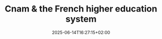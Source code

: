 ---
slug: Cnam-HigherEduc
title: "Cnam & the French higher education system"
layout: presentation
institution:
    heig: 1
    logo: cnam
    short: Cnam
    name: "Conservatoire national des Arts et Métiers"
    web: "https://www.cnam.fr/"
collaboration:
    partner1:
        logo: Tsukuba-purple
        short: Tsukuba
        name: "University of Tsukuba"
        web: "https://www.tsukuba.ac.jp"
        colo: "#592488"
        heig: 2
    partner2:
        logo: cnam
        short: Cnam
        name: "Conservatoire national des Arts et Métiers"
        web: "https://www.cnam.fr/"
        colo: "#c1002a"
        heig: 1
date: 2025-06-14T16:27:15+02:00
frontphoto: "https://upload.wikimedia.org/wikipedia/commons/6/67/Mus%C3%A9e_du_Conservatoire_national_des_Arts_et_M%C3%A9tiers_-_panoramio.jpg"
description: "Une brève présentation du Cnam dans le paysage du système français de l'enseignement supérieur."
slides: [
    ["img", "https://1drv.ms/i/s!AnQx_v88q65QgdjrQEjjVc_SYZnKXfA", "Pres_Tsukuba2025"],
    ["img", "https://1drv.ms/i/s!AnQx_v88q65QgdjrPy2dhjwXSF5jkcs", "Pres_tsukuba2025_Plan"],
    ["img", "https://1drv.ms/i/c/50aeab3cfffe3174/IQTVZTuRV_25T4Xe0YyvKnbiAR6Z5LqARJRBqeZHUGoJnfM", "PLevy_0"],
    ["img", "https://1drv.ms/i/s!AnQx_v88q65QgdquZOWINxtw_9xV9IY", "PLevy_UTC-Eng"],
    ["img", "https://1drv.ms/i/s!AnQx_v88q65QgdquY52Ge1bKUJyJdCg", "PLevy_DKT"],
    ["img", "https://1drv.ms/i/s!AnQx_v88q65QgdquaDtA77ePaPDe6bI", "titlePLevy_Tsukuba-PhD"],
    ["img", "https://1drv.ms/i/s!AnQx_v88q65QgdquZ51rcE_PLWv-TXQ", "PLevy_Tsukuba-PostDoc"],
    ["img", "https://1drv.ms/i/s!AnQx_v88q65QgdqudWLbfjRnEqNadQY", "titlePLevy_ChibaU"],
    ["img", "https://1drv.ms/i/s!AnQx_v88q65QgdqudIq6XloAT1meX0g", "PLevy_TUe"],
    ["img", "https://1drv.ms/i/s!AnQx_v88q65Qgdquc5S4mXUP_ntkyUI", "PLevy_UTC-HDR"],
    ["img", "https://1drv.ms/i/s!AnQx_v88q65Qgdqucsb9qVJNKeMfsx8", "titlePLevy_Cnam-PRCM"],
    ["img", "https://1drv.ms/i/c/50aeab3cfffe3174/IQRiFqxVpciLSLoKtBa3F5wrAWZOdzDyEmUjrUPcTb8Ma1c", "Cnam_title_jp"],
    ["img", "https://1drv.ms/i/s!AnQx_v88q65QgdnHUkrqSB5iziIteC8", "Cnam"],
    ["img", "https://1drv.ms/i/s!AnQx_v88q65QgdqdHNuHgCpXLneBchY", "Cnam_history_1"],
    ["img", "https://1drv.ms/i/s!AnQx_v88q65QgdqdG5bN2HsOM4Y5hIQ", "Cnam_missions"],
    ["img", "https://1drv.ms/i/s!AnQx_v88q65QgdnHVPkKzL77QSSq6e0", "Cnam_birdview"],
    ["img", "https://1drv.ms/i/s!AnQx_v88q65QgdnHUwiRBgTRDGYloOI", "Cnam_birdview-tagged"],
    ["img", "https://1drv.ms/i/s!AnQx_v88q65QgdnHULN6OJcfpfdts5s", "Cnam_global"],
    ["img", "https://1drv.ms/i/s!AnQx_v88q65QgdnHT_DQtD4e3zKetc0", "Cnam_EPNs"],
    ["img", "https://1drv.ms/i/s!AnQx_v88q65QgdqdGmqswgkBhGInuiI", "Cnam_Labs"],
    ["img", "https://1drv.ms/i/s!AnQx_v88q65QgdnHUXrbQapci3FhJO8", "Cnam_Photos"],
    ["img", "https://1drv.ms/i/s!AnQx_v88q65QgdrEVA27BXlYPoKd2OM", "FrEduc_title_0"],
    ["img", "https://1drv.ms/i/s!AnQx_v88q65QgdnSQoCgHzBXJtspj84", "FrEduc_global"],
    ["img", "https://1drv.ms/i/c/50aeab3cfffe3174/IQRPAWwT3KQ3Ra8NFIaF-K5-ATBVyarKCu5HwPKju26-R-I", "Cnam_diploma"],
    ["img", "https://1drv.ms/i/c/50aeab3cfffe3174/IQROz17ElH92SIfkwqZCEQvsAYKP-iLdtKv53TVIXrI7mg4", "Chaire_intro"],
    ["img", "https://1drv.ms/i/c/50aeab3cfffe3174/IQRa33JvhmAUQIG3C-0rwdMEAVC2nL__gnEcGf7mIIWmV4k", "Chaire_front"],
    ["img", "https://1drv.ms/i/c/50aeab3cfffe3174/UQR0Mf7_PKuuIIBQ6nM2AAAAAIw91Uet647YJWo", "Chaire_Cnam-2"],
    ["img", "https://1drv.ms/i/c/50aeab3cfffe3174/IQTL2O0tPzkAQabVlRrNGVwMAfx8dLSXVxbWc1Jz9jjoKg8", "Cnam_DNMADe-DSAA"],
    ["img", "https://1drv.ms/i/c/50aeab3cfffe3174/IQTb2EqrDUHuQZp404mKTqa2AQo-gkvdMAUpt5lBOIcVPFo", "Cnam_master-design"],
    ["img", "https://1drv.ms/i/c/50aeab3cfffe3174/IQTy8kllVkrMQbF4T-AQ5kRXAWsWymdieby97JK-6gHDgr0", "Cnam_design-projects"],
    ["img", "https://1drv.ms/i/c/50aeab3cfffe3174/IQQqwCp3RBbTSJguqZTv_b1JAUzKiCZmKBBR0E_O8dkIENE", "FrEduc_international"],
    ["img", "https://1drv.ms/i/c/50aeab3cfffe3174/IQSnVOK6hlNMRpw7DAMLZGYaAYC8bYHKiCd49mw4tQ5yNQc", "TP_intro"],
    ["img", "https://1drv.ms/i/c/50aeab3cfffe3174/IQSdstMr2WzrSJ5VcIUo8zyIAeI025J_gxgZEuT6Di2Qjro", "TP_global_0"],
    ["img", "https://1drv.ms/i/c/50aeab3cfffe3174/IQQpZJjUBuNpRoVXubbtB18YAfp96tNnOXWzw2OifTQYpF4", "TP_global_PhDs"],
    ["img", "https://1drv.ms/i/c/50aeab3cfffe3174/IQT4Y5uxN9ipS7Xu4QhDSnmRAU6fs-IKNNDVEkui2ovrtkc", "_End"]
]
---